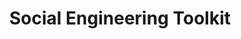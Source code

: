 ---
title: "Social Engineering Toolkit"
description: "Learn more about the Social Engineering Toolkit"
icon: "code"
draft: false
---